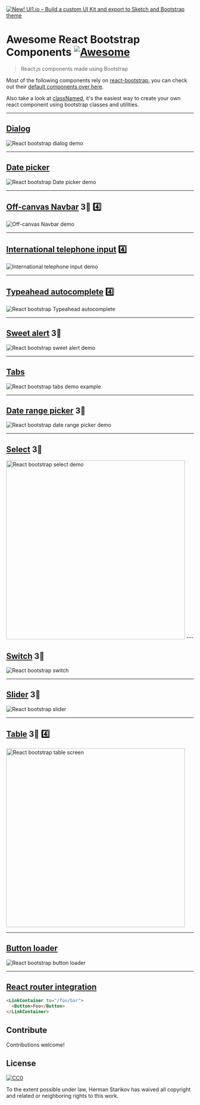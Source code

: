 [![New! UI1.io – Build a custom UI Kit and export to Sketch and Bootstrap theme](/ui1.png)](https://ui1.io?ref=awesome_rbc)
# Awesome React Bootstrap Components [![Awesome](https://cdn.rawgit.com/sindresorhus/awesome/d7305f38d29fed78fa85652e3a63e154dd8e8829/media/badge.svg)](https://github.com/sindresorhus/awesome)

> React.js components made using Bootstrap

Most of the following components rely on [react-bootstrap](https://react-bootstrap.github.io/), you can check out their [default components over here](https://react-bootstrap.github.io/components.html).

Also take a look at [classNamed](https://github.com/Hermanya/classnamed-components), it's the easiest way to create your own react component using bootstrap classes and utilities.


---

## [Dialog](https://github.com/akiroom/react-bootstrap-dialog)
![React bootstrap dialog demo](https://camo.githubusercontent.com/4ee77d759e9180b3e410db733e610d9df004897b/68747470733a2f2f692e6779617a6f2e636f6d2f64396330373363366337643636633035653533393866333836333435663435322e676966)

---
## [Date picker](https://github.com/pushtell/react-bootstrap-date-picker)
![React bootstrap Date picker demo](https://cdn.rawgit.com/pushtell/react-bootstrap-date-picker/master/documentation-images/date-picker-screencast.gif)

---

## [Off-canvas Navbar](https://github.com/Hermanya/react-bootstrap-navbar-offcanvas) 3⃣ 4️⃣
![Off-canvas Navbar demo](https://media.giphy.com/media/3ohk6wh0bYPXJgbNks/giphy.gif)

---

## [International telephone input](https://github.com/theslip/react-bootstrap-intl-tel-input) 4️⃣

![International telephone input demo](https://github.com/theslip/react-bootstrap-intl-tel-input/raw/master/src/demo.gif)

---

## [Typeahead autocomplete](https://github.com/ericgio/react-bootstrap-typeahead) 4️⃣
![React bootstrap Typeahead autocomplete](https://media.giphy.com/media/3oxHQrGSbABpbrJK6I/giphy.gif)

---

## [Sweet alert](https://github.com/djorg83/react-bootstrap-sweetalert) 3⃣
![React bootstrap sweet alert demo](https://media.giphy.com/media/l0CLTXKYGSLN5nPkA/giphy.gif)

---

## [Tabs](https://github.com/freeranger/react-bootstrap-tabs)
![React bootstrap tabs demo example](https://media.giphy.com/media/xUOxfiIzbp13vMxvWw/giphy.gif)

---

## [Date range picker](https://github.com/skratchdot/react-bootstrap-daterangepicker) 3⃣

![React bootstrap date range picker demo](https://media.giphy.com/media/3ohs81CDOQkeGT7FN6/giphy.gif)

---

## [Select](https://github.com/tjwebb/react-bootstrap-select) 3⃣

<img alt="React bootstrap select demo" src="https://camo.githubusercontent.com/1efb3d2209dfc4b24281b0a1bc90b5f51ce06793/687474703a2f2f692e696d6775722e636f6d2f797049785a5a322e676966" width="480"/>
---

## [Switch](https://github.com/Julusian/react-bootstrap-switch) ️3⃣
![React bootstrap switch](https://media.giphy.com/media/xUOxfhPmGgy03XchIA/giphy.gif)

---

## [Slider](https://github.com/brownieboy/react-bootstrap-slider) ️3⃣
![React bootstrap slider](https://media.giphy.com/media/3o6fJ7mNFw1KHM0XuM/giphy.gif)

---

## [Table](https://github.com/AllenFang/react-bootstrap-table) 3⃣ 4️⃣
<img alt="React bootstrap table screen" src="https://camo.githubusercontent.com/9cff213848aba00fca5ce1c6a316d036bbd00042/687474703a2f2f692e696d6775722e636f6d2f4f7631774d73652e706e67" width="480"/> 

---

## [Button loader](https://github.com/yury-dymov/react-bootstrap-button-loader)
<img alt="React bootstrap button loader"
src="https://github.com/yury-dymov/react-bootstrap-button-loader/raw/master/docs/gifs/demo.gif"/>

---

## [React router integration](https://github.com/react-bootstrap/react-router-bootstrap)
```html
<LinkContainer to="/foo/bar">
  <Button>Foo</Button>
</LinkContainer>
```



## Contribute

Contributions welcome!


## License

[![CC0](http://mirrors.creativecommons.org/presskit/buttons/88x31/svg/cc-zero.svg)](http://creativecommons.org/publicdomain/zero/1.0)

To the extent possible under law, Herman Starikov has waived all copyright and
related or neighboring rights to this work.
